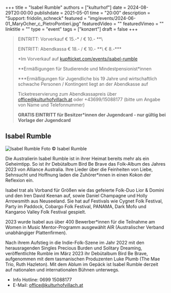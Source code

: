 +++
title = "Isabel Rumble"
authors = ["kulturhof"]
date = 2024-08-29T20:00:00
publishdate = 2021-05-01
time = "20:00"
description = "Support: fridolin_schneck"
featured = "img/events/2024-06-01_MaryOcher_c_PietroPontieri.jpg"
featuredVideo = ""
featuredVimeo = ""
linktitle = ""
type = "event"
tags = ["konzert"]
draft = false
+++

> EINTRITT: Vorverkauf € 15.-\* / € 10.- *\*\
> 
> EINTRITT: Abendkassa € 18.- / € 10.- *\*\ € 8.-\*\*\*
>
> \*Im Vorverkauf auf [kupfticket.com/events/isabel-rumble](https://kupfticket.com/events/isabel-rumble)
>
> \*\*Ermäßigungen für Studierende und Mindestpensionist\*innen
> 
> \*\*\*Ermäßigungen für Jugendliche bis 19 Jahre und wirtschaftlich schwache Personen / Kontingent liegt an der Abendkasse auf
>
> Ticketreservierung zum Abendkassapreis über office@kulturhofvillach.at oder +43699/15088177 (bitte um Angabe von Name und Telefonnummer) 
>
> **GRATIS EINTRITT für Besitzer\*innen der Jugendcard - nur gültig bei Vorlage der Jugendcard**

## Isabel Rumble

![Isabel Rumble](/img/events/2024-08-29_IsabelRumble.png)
Foto © Isabel Rumble

Die Australierin Isabel Rumble ist in ihrer Heimat bereits mehr als ein Geheimtipp. So ist ihr Debütalbum Bird Be Brave das Folk-Album des Jahres 2023 von Alliance Australia. Ihre Lieder über die Feinheiten von Liebe, Sehnsucht und Hoffnung laden die Zuhörer*innen in einen Kokon der Reflexion  ein.

Isabel trat als Vorband für Größen wie das gefeierte Folk-Duo Lior & Domini und den Iren David Keenan auf, sowie
Daniel Champagne und Holly Arrowsmith aus Neuseeland. Sie hat auf Festivals wie Cygnet Folk Festival, Party im Paddock, Cobargo Folk Festival, PANAMA, Dark Mofo und Kangaroo Valley Folk Festival gespielt. 

2023 wurde Isabel aus über 400 Bewerber*innen für die Teilnahme am Women in Music Mentor-Programm ausgewählt
AIR (Australischer Verband unabhängiger Plattenfirmen).

Nach ihrem Aufstieg in die Indie-Folk-Szene im Jahr 2022 mit den herausragenden Singles Precious Burden und Solitary
Dreaming, veröffentlichte Rumble im März 2023 ihr Debütalbum Bird Be Brave, aufgenommen mit dem tasmanischen Produzenten Luke Plumb (The Mae Trio, Ruth Hazleton). Mit dem Ablum im Gepäck ist Isabel Rumble derzeit auf nationalen und internationalen Bühnen unterwegs.

- Info Hotline: 0699 15088177 
- E-Mail: office@kulturhofvillach.at
